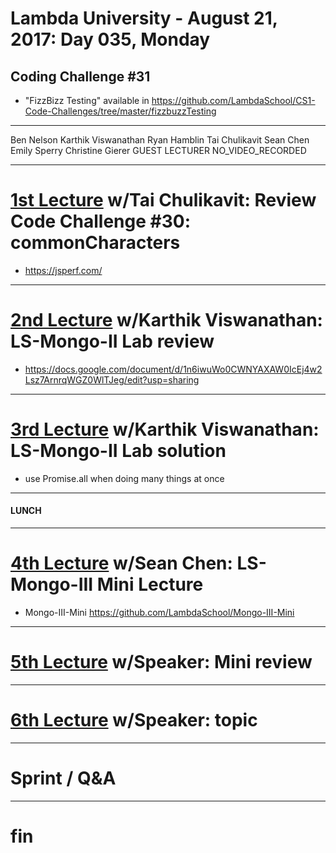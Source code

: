 # Lambda University - August 21, 2017: Day 035, Monday
## Coding Challenge #31
- "FizzBizz Testing" available in https://github.com/LambdaSchool/CS1-Code-Challenges/tree/master/fizzbuzzTesting
***
Ben Nelson
Karthik Viswanathan
Ryan Hamblin
Tai Chulikavit
Sean Chen
Emily Sperry
Christine Gierer
GUEST LECTURER
NO_VIDEO_RECORDED
***
# [1st Lecture](VIDEO_RECORDED_NOT_POSTED) w/Tai Chulikavit: Review Code Challenge #30: commonCharacters
- https://jsperf.com/

***
# [2nd Lecture](NO_VIDEO_RECORDED) w/Karthik Viswanathan: LS-Mongo-II Lab review
- https://docs.google.com/document/d/1n6iwuWo0CWNYAXAW0IcEj4w2Lsz7ArnrqWGZ0WlTJeg/edit?usp=sharing

***
# [3rd Lecture](https://youtu.be/q4FE0K4GGZs) w/Karthik Viswanathan: LS-Mongo-II Lab solution
- use Promise.all when doing many things at once

***
#### LUNCH
***
# [4th Lecture](https://youtu.be/fGs7ww2NWyg) w/Sean Chen: LS-Mongo-III Mini Lecture
- Mongo-III-Mini https://github.com/LambdaSchool/Mongo-III-Mini

***
# [5th Lecture](VIDEO_RECORDED_NOT_POSTED) w/Speaker: Mini review
***
# [6th Lecture](VIDEO_RECORDED_NOT_POSTED) w/Speaker: topic
***
# Sprint / Q&A
***
# fin

